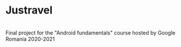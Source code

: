 # Justravel
<br>
Final project for the "Android fundamentals" course hosted by Google Romania 2020-2021
